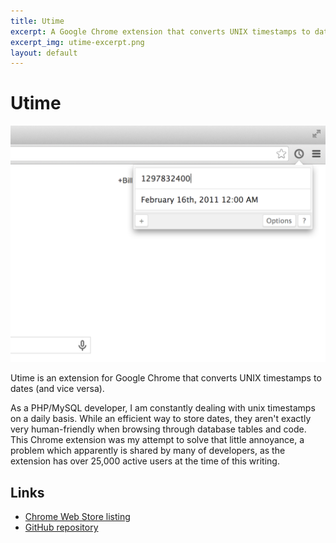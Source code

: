 ```yaml
---
title: Utime
excerpt: A Google Chrome extension that converts UNIX timestamps to dates (and vice versa).
excerpt_img: utime-excerpt.png
layout: default
---
```


Utime
=======

<img src="/img/utime-hero.png" class="post-hero-img" />

Utime is an extension for Google Chrome that converts UNIX timestamps to dates (and vice versa).

As a PHP/MySQL developer, I am constantly dealing with unix timestamps on a daily basis. While an efficient way to store dates, they aren't exactly very human-friendly when browsing through database tables and code. This Chrome extension was my attempt to solve that little annoyance, a problem which apparently is shared by many of developers, as the extension has over 25,000 active users at the time of this writing. 

Links
-----

 * [Chrome Web Store listing](https://chrome.google.com/webstore/detail/utime/kpcibgnngaaabebmcabmkocdokepdaki)
 * [GitHub repository](https://github.com/billdami/utime)